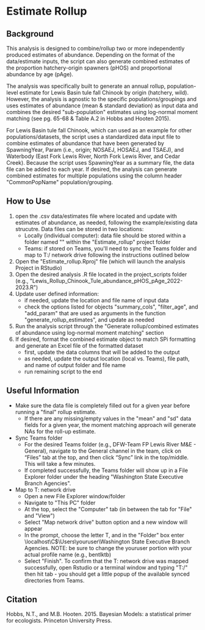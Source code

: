 # Estimate Rollup

## Background
This analysis is designed to combine/rollup two or more independently produced estimates of abundance. Depending on the format of the data/estimate inputs, the script can also generate combined estimates of the proportion hatchery-origin spawners (pHOS) and proportional abundance by age (pAge).

The analysis was specifically built to generate an annual rollup, population-level estimate for Lewis Basin tule fall Chinook by origin (hatchery, wild).  However, the analysis is agnostic to the specific populations/groupings and uses estimates of abundance (mean & standard deviation) as input data and combines the desired "sub-population" estimates using log-normal moment matching (see pg. 65-68 & Table A.2 in Hobbs and Hooten 2015).

For Lewis Basin tule fall Chinook, which can used as an example for other populations/datasets, the script uses a standardized data input file to combine estimates of abundance that have been generated by SpawningYear, Param (i.e., origin; NOSAEJ, HOSAEJ, and TSAEJ), and Waterbody (East Fork Lewis River, North Fork Lewis River, and Cedar Creek). Because the script uses SpawningYear as a summary file, the data file can be added to each year. If desired, the analysis can generate combined estimates for multiple populations using the column header "CommonPopName" population/grouping.

## How to Use
1. open the .csv data/estimates file where located and update with estimates of abundance, as needed, following the example/existing data strucutre.  Data files can be stored in two locations:
    - Locally (individual computer): data file should be stored within a folder named "" within the "Estimate_rollup" project folder
    - Teams: if stored on Teams, you'll need to sync the Teams folder and map to T:/ network drive following the instructions outlined below
2. Open the "Estimate_rollup.Rproj" file (which will launch the analysis Project in RStudio)
3. Open the desired analysis .R file located in the project_scripts folder (e.g., "Lewis_Rollup_Chinook_Tule_abundance_pHOS_pAge_2022-2023.R")
4. Update user defined information:
    - if needed, update the location and file name of input data
    - check the options listed for objects "summary_cols", "filter_age", and "add_param" that are used as arguments in the function "generate_rollup_estimates", and update as needed
5. Run the analysis script through the "Generate rollup/combined estimates of abundance using log-normal moment matching" section
6. If desired, format the combined estimate object to match SPi formatting and generate an Excel file of the formatted dataset
    - first, update the data columns that will be added to the output
    - as needed, update the output location (local vs. Teams), file path, and name of output folder and file name
    - run remaining script to the end

## Useful Information
- Make sure the data file is completely filled out for a given year before running a "final" rollup estimate. 
    - If there are any missing/empty values in the "mean" and "sd" data fields for a given year, the moment matching approach will generate NAs for the roll-up estimate.  
- Sync Teams folder
    - For the desired Teams folder (e.g., DFW-Team FP Lewis River M&E - General), navigate to the General channel in the team, click on “Files” tab at the top, and then click “Sync” link in the top/middle.  This will take a few minutes.  
    - If completed successfully, the Teams folder will show up in a File Explorer folder under the heading "Washington State Executive Branch Agencies".
- Map to T: network drive
    - Open a new File Explorer window/folder
    - Navigate to "This PC" folder 
    - At the top, select the "Computer" tab (in between the tab for "File" and "View")
    - Select "Map network drive" button option and a new window will appear
    - In the prompt, choose the letter T, and in the "Folder" box enter \\localhost\C$\Users\youruser\Washington State Executive Branch Agencies.  NOTE: be sure to change the youruser portion with your actual profile name (e.g., bentlktb)
    - Select "Finish". To confirm that the T: network drive was mapped successfully, open Rstudio or a terminal window and typing "T:/" then hit tab - you should get a little popup of the available synced directories from Teams.

## Citation
Hobbs, N.T., and M.B. Hooten. 2015. Bayesian Models: a statistical primer for ecologists. Princeton University Press. 

 
